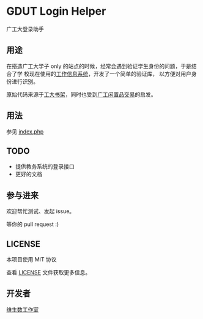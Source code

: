 # GDUT Login Helper

广工大登录助手


## 用途

在搭造广工大学子 only 的站点的时候，经常会遇到验证学生身份的问题，于是结合了学
校现在使用的[工作信息系统](http://eswis.gdut.edu.cn)，开发了一个简单的验证库，
以方便对用户身份进行识别。


原始代码来源于[工大书架](https://github.com/vtmer/bookshelf/blob/7f448213561edff45c3b5c52de756dbcd45e67a8/website/application/libraries/catch_msg.php)，同时也受到[广工闲置品交易](http://gdutexchange.com/reg)的启发。


## 用法

参见 [index.php](index.php)


## TODO

* 提供教务系统的登录接口
* 更好的文档


## 参与进来

欢迎帮忙测试、发起 issue。

等你的 pull request :)


## LICENSE

本项目使用 MIT 协议

查看 [LICENSE](LICENSE) 文件获取更多信息。


## 开发者

[维生数工作室](http://vtmerhome.com)
